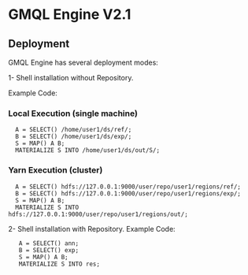 
# GMQL Engine V2.1
## Deployment
GMQL Engine has several deployment modes: 

1- Shell installation without Repository.
  
  Example Code:
  
### Local Execution (single machine)
  ```
    A = SELECT() /home/user1/ds/ref/;
    B = SELECT() /home/user1/ds/exp/;
    S = MAP() A B;
    MATERIALIZE S INTO /home/user1/ds/out/S/;
  ```
   
### Yarn Execution (cluster)
  
  ```
    A = SELECT() hdfs://127.0.0.1:9000/user/repo/user1/regions/ref/;
    B = SELECT() hdfs://127.0.0.1:9000/user/repo/user1/regions/exp/;
    S = MAP() A B;
    MATERIALIZE S INTO hdfs://127.0.0.1:9000/user/repo/user1/regions/out/;
  ```
  
2- Shell installation with Repository.
  Example Code: 
  
 ```
    A = SELECT() ann;
    B = SELECT() exp;
    S = MAP() A B;
    MATERIALIZE S INTO res;
  ```

